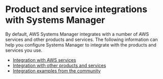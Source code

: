 # Product and service integrations with Systems Manager<a name="integrations"></a>

By default, AWS Systems Manager integrates with a number of AWS services and other products and services\. The following information can help you configure Systems Manager to integrate with the products and services you use\. 
+ [Integration with AWS services](integrations-aws.md)
+  [Integration with other products and services](integrations-partners.md)
+ [Integration examples from the community](integrations-community.md)